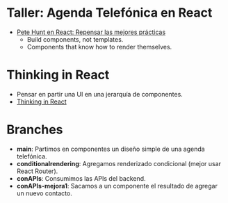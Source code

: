 # Taller: Agenda Telefónica en React

- [Pete Hunt en React: Repensar las mejores prácticas](https://www.youtube.com/watch?v=x7cQ3mrcKaY)
  - Build components, not templates.
  - Components that know how to render themselves.

# Thinking in React

- Pensar en partir una UI en una jerarquía de componentes.
- [Thinking in React](https://react.dev/learn/thinking-in-react)

# Branches

- **main**: Partimos en componentes un diseño simple de una agenda telefónica.
- **conditionalrendering**: Agregamos renderizado condicional (mejor usar React Router).
- **conAPIs**: Consumimos las APIs del backend.
- **conAPIs-mejora1**: Sacamos a un componente el resultado de agregar un nuevo contacto.
